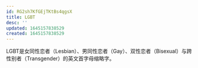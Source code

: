 ```yaml
---
id: RG2sh7KfGEjTKtBs4qgsX
title: LGBT
desc: ''
updated: 1645157838529
created: 1645157838529
---
```

LGBT是女同性恋者（Lesbian）、男同性恋者（Gay）、双性恋者（Bisexual）与跨性别者（Transgender）的英文首字母缩略字。